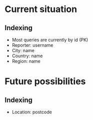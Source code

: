 # Current situation

## Indexing

* Most queries are currently by id (PK)
* Reporter: username
* City: name
* Country: name
* Region: name

# Future possibilities

## Indexing

* Location: postcode 
